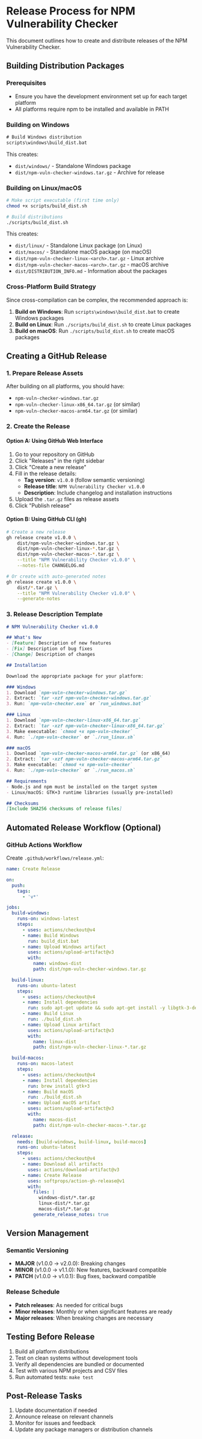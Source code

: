 # Release Process for NPM Vulnerability Checker

This document outlines how to create and distribute releases of the NPM Vulnerability Checker.

## Building Distribution Packages

### Prerequisites
- Ensure you have the development environment set up for each target platform
- All platforms require npm to be installed and available in PATH

### Building on Windows

```cmd
# Build Windows distribution
scripts\windows\build_dist.bat
```

This creates:
- `dist/windows/` - Standalone Windows package
- `dist/npm-vuln-checker-windows.tar.gz` - Archive for release

### Building on Linux/macOS

```bash
# Make script executable (first time only)
chmod +x scripts/build_dist.sh

# Build distributions
./scripts/build_dist.sh
```

This creates:
- `dist/linux/` - Standalone Linux package (on Linux)
- `dist/macos/` - Standalone macOS package (on macOS)
- `dist/npm-vuln-checker-linux-<arch>.tar.gz` - Linux archive
- `dist/npm-vuln-checker-macos-<arch>.tar.gz` - macOS archive
- `dist/DISTRIBUTION_INFO.md` - Information about the packages

### Cross-Platform Build Strategy

Since cross-compilation can be complex, the recommended approach is:

1. **Build on Windows**: Run `scripts\windows\build_dist.bat` to create Windows packages
2. **Build on Linux**: Run `./scripts/build_dist.sh` to create Linux packages
3. **Build on macOS**: Run `./scripts/build_dist.sh` to create macOS packages

## Creating a GitHub Release

### 1. Prepare Release Assets

After building on all platforms, you should have:
- `npm-vuln-checker-windows.tar.gz`
- `npm-vuln-checker-linux-x86_64.tar.gz` (or similar)
- `npm-vuln-checker-macos-arm64.tar.gz` (or similar)

### 2. Create the Release

#### Option A: Using GitHub Web Interface

1. Go to your repository on GitHub
2. Click "Releases" in the right sidebar
3. Click "Create a new release"
4. Fill in the release details:
   - **Tag version**: `v1.0.0` (follow semantic versioning)
   - **Release title**: `NPM Vulnerability Checker v1.0.0`
   - **Description**: Include changelog and installation instructions
5. Upload the `.tar.gz` files as release assets
6. Click "Publish release"

#### Option B: Using GitHub CLI (gh)

```bash
# Create a new release
gh release create v1.0.0 \
    dist/npm-vuln-checker-windows.tar.gz \
    dist/npm-vuln-checker-linux-*.tar.gz \
    dist/npm-vuln-checker-macos-*.tar.gz \
    --title "NPM Vulnerability Checker v1.0.0" \
    --notes-file CHANGELOG.md

# Or create with auto-generated notes
gh release create v1.0.0 \
    dist/*.tar.gz \
    --title "NPM Vulnerability Checker v1.0.0" \
    --generate-notes
```

### 3. Release Description Template

```markdown
# NPM Vulnerability Checker v1.0.0

## What's New
- [Feature] Description of new features
- [Fix] Description of bug fixes
- [Change] Description of changes

## Installation

Download the appropriate package for your platform:

### Windows
1. Download `npm-vuln-checker-windows.tar.gz`
2. Extract: `tar -xzf npm-vuln-checker-windows.tar.gz`
3. Run: `npm-vuln-checker.exe` or `run_windows.bat`

### Linux
1. Download `npm-vuln-checker-linux-x86_64.tar.gz`
2. Extract: `tar -xzf npm-vuln-checker-linux-x86_64.tar.gz`
3. Make executable: `chmod +x npm-vuln-checker`
4. Run: `./npm-vuln-checker` or `./run_linux.sh`

### macOS
1. Download `npm-vuln-checker-macos-arm64.tar.gz` (or x86_64)
2. Extract: `tar -xzf npm-vuln-checker-macos-arm64.tar.gz`
3. Make executable: `chmod +x npm-vuln-checker`
4. Run: `./npm-vuln-checker` or `./run_macos.sh`

## Requirements
- Node.js and npm must be installed on the target system
- Linux/macOS: GTK+3 runtime libraries (usually pre-installed)

## Checksums
[Include SHA256 checksums of release files]
```

## Automated Release Workflow (Optional)

### GitHub Actions Workflow

Create `.github/workflows/release.yml`:

```yaml
name: Create Release

on:
  push:
    tags:
      - 'v*'

jobs:
  build-windows:
    runs-on: windows-latest
    steps:
      - uses: actions/checkout@v4
      - name: Build Windows
        run: build_dist.bat
      - name: Upload Windows artifact
        uses: actions/upload-artifact@v3
        with:
          name: windows-dist
          path: dist/npm-vuln-checker-windows.tar.gz

  build-linux:
    runs-on: ubuntu-latest
    steps:
      - uses: actions/checkout@v4
      - name: Install dependencies
        run: sudo apt-get update && sudo apt-get install -y libgtk-3-dev
      - name: Build Linux
        run: ./build_dist.sh
      - name: Upload Linux artifact
        uses: actions/upload-artifact@v3
        with:
          name: linux-dist
          path: dist/npm-vuln-checker-linux-*.tar.gz

  build-macos:
    runs-on: macos-latest
    steps:
      - uses: actions/checkout@v4
      - name: Install dependencies
        run: brew install gtk+3
      - name: Build macOS
        run: ./build_dist.sh
      - name: Upload macOS artifact
        uses: actions/upload-artifact@v3
        with:
          name: macos-dist
          path: dist/npm-vuln-checker-macos-*.tar.gz

  release:
    needs: [build-windows, build-linux, build-macos]
    runs-on: ubuntu-latest
    steps:
      - uses: actions/checkout@v4
      - name: Download all artifacts
        uses: actions/download-artifact@v3
      - name: Create Release
        uses: softprops/action-gh-release@v1
        with:
          files: |
            windows-dist/*.tar.gz
            linux-dist/*.tar.gz
            macos-dist/*.tar.gz
          generate_release_notes: true
```

## Version Management

### Semantic Versioning
- **MAJOR** (v1.0.0 -> v2.0.0): Breaking changes
- **MINOR** (v1.0.0 -> v1.1.0): New features, backward compatible
- **PATCH** (v1.0.0 -> v1.0.1): Bug fixes, backward compatible

### Release Schedule
- **Patch releases**: As needed for critical bugs
- **Minor releases**: Monthly or when significant features are ready
- **Major releases**: When breaking changes are necessary

## Testing Before Release

1. Build all platform distributions
2. Test on clean systems without development tools
3. Verify all dependencies are bundled or documented
4. Test with various NPM projects and CSV files
5. Run automated tests: `make test`

## Post-Release Tasks

1. Update documentation if needed
2. Announce release on relevant channels
3. Monitor for issues and feedback
4. Update any package managers or distribution channels